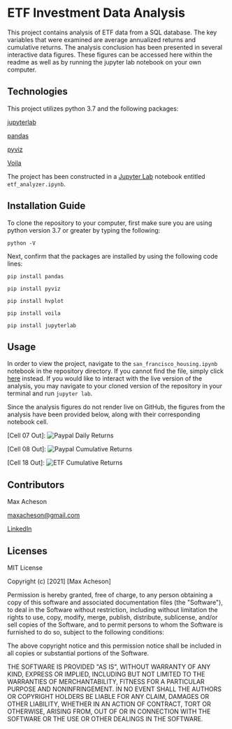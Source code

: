 # ETF Investment Data Analysis

This project contains analysis of ETF data from a SQL database. The key variables that were examined are average annualized returns and cumulative returns. The analysis conclusion has been presented in several interactive data figures. These figures can be accessed here within the readme as well as by running the jupyter lab notebook on your own computer. 

## Technologies

This project utilizes python 3.7 and the following packages:

[jupyterlab](https://jupyter.org/)

[pandas](https://pandas.pydata.org/)

[pyviz](https://pyviz.org/)

[Voila](https://pypi.org/project/voila/)

The project has been constructed in a [Jupyter Lab](https://jupyter.org/) notebook entitled `etf_analyzer.ipynb`.

## Installation Guide

To clone the repository to your computer, first make sure you are using python version 3.7 or greater by typing the following:

`python -V`

Next, confirm that the packages are installed by using the following code lines:

`pip install pandas`

`pip install pyviz`

`pip install hvplot`

`pip install voila`

`pip install jupyterlab`

## Usage

In order to view the project, navigate to the `san_francisco_housing.ipynb` notebook in the repository directory. If you cannot find the file, simply click [here](https://github.com/MaxAcheson/Module_7_Challenge/blob/main/Starter_Code/etf_analyzer.ipynb) instead. If you would like to interact with the live version of the analysis, you may navigate to your cloned version of the repository in your terminal and run `jupyter lab`.

Since the analysis figures do not render live on GitHub, the figures from the analysis have been provided below, along with their corresponding notebook cell.

[Cell 07 Out]:
![Paypal Daily Returns](https://github.com/MaxAcheson/Module_7_Challenge/blob/main/Images/First%20Figure%20Paypal%20Daily%20Returns.png)

[Cell 08 Out]:
![Paypal Cumulative Returns](https://github.com/MaxAcheson/Module_7_Challenge/blob/main/Images/Second%20Figure%20Paypal%20Cumulative%20Returns.png)

[Cell 18 Out]:
![ETF Cumulative Returns](https://github.com/MaxAcheson/Module_7_Challenge/blob/main/Images/Third%20Figure%20Paypal%20Cumulative%20Returns%20Portfolio.png)

## Contributors

Max Acheson

maxacheson@gmail.com

[LinkedIn](https://www.linkedin.com/in/max-acheson-75093a19a/)

## Licenses

MIT License

Copyright (c) [2021] [Max Acheson]

Permission is hereby granted, free of charge, to any person obtaining a copy of this software and associated documentation files (the "Software"), to deal in the Software without restriction, including without limitation the rights to use, copy, modify, merge, publish, distribute, sublicense, and/or sell copies of the Software, and to permit persons to whom the Software is furnished to do so, subject to the following conditions:

The above copyright notice and this permission notice shall be included in all copies or substantial portions of the Software.

THE SOFTWARE IS PROVIDED "AS IS", WITHOUT WARRANTY OF ANY KIND, EXPRESS OR IMPLIED, INCLUDING BUT NOT LIMITED TO THE WARRANTIES OF MERCHANTABILITY, FITNESS FOR A PARTICULAR PURPOSE AND NONINFRINGEMENT. IN NO EVENT SHALL THE AUTHORS OR COPYRIGHT HOLDERS BE LIABLE FOR ANY CLAIM, DAMAGES OR OTHER LIABILITY, WHETHER IN AN ACTION OF CONTRACT, TORT OR OTHERWISE, ARISING FROM, OUT OF OR IN CONNECTION WITH THE SOFTWARE OR THE USE OR OTHER DEALINGS IN THE SOFTWARE.
